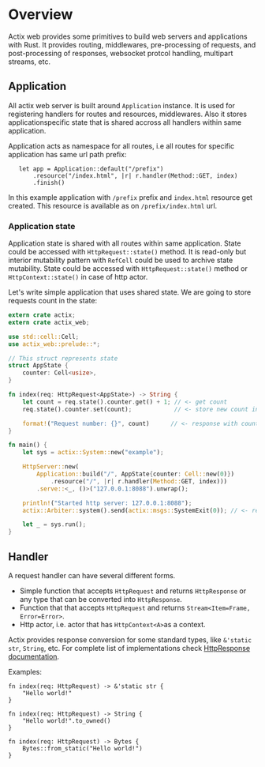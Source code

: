 # Overview

Actix web provides some primitives to build web servers and applications with Rust.
It provides routing, middlewares, pre-processing of requests, and post-processing of responses,
websocket protcol handling, multipart streams, etc.


## Application

All actix web server is built around `Application` instance.
It is used for registering handlers for routes and resources, middlewares.
Also it stores applicationspecific state that is shared accross all handlers 
within same application.

Application acts as namespace for all routes, i.e all routes for specific application
has same url path prefix:

```rust,ignore
   let app = Application::default("/prefix")
       .resource("/index.html", |r| r.handler(Method::GET, index)
       .finish()
```

In this example application with `/prefix` prefix and `index.html` resource
get created. This resource is available as on `/prefix/index.html` url.

### Application state

Application state is shared with all routes within same application.
State could be accessed with `HttpRequest::state()` method. It is read-only
but interior mutability pattern with `RefCell` could be used to archive state mutability.
State could be accessed with `HttpRequest::state()` method or 
`HttpContext::state()` in case of http actor.

Let's write simple application that uses shared state. We are going to store requests count
in the state: 
 
```rust
extern crate actix;
extern crate actix_web;

use std::cell::Cell;
use actix_web::prelude::*;

// This struct represents state
struct AppState {
    counter: Cell<usize>,
}

fn index(req: HttpRequest<AppState>) -> String {
    let count = req.state().counter.get() + 1; // <- get count
    req.state().counter.set(count);            // <- store new count in state

    format!("Request number: {}", count)      // <- response with count
}

fn main() {
    let sys = actix::System::new("example");

    HttpServer::new(
        Application::build("/", AppState{counter: Cell::new(0)})
            .resource("/", |r| r.handler(Method::GET, index)))
        .serve::<_, ()>("127.0.0.1:8088").unwrap();

    println!("Started http server: 127.0.0.1:8088");
    actix::Arbiter::system().send(actix::msgs::SystemExit(0)); // <- remove this line, this code stops system during testing

    let _ = sys.run();
}
```

## Handler

A request handler can have several different forms. 

* Simple function that accepts `HttpRequest` and returns `HttpResponse` or any 
   type that can be converted into `HttpResponse`. 
* Function that that accepts `HttpRequest` and returns `Stream<Item=Frame, Error=Error>`. 
* Http actor, i.e. actor that has `HttpContext<A>`as a context. 

Actix provides response conversion for some standard types, like `&'static str`, `String`, etc.
For complete list of implementations check 
[HttpResponse documentation](../actix_web/struct.HttpResponse.html#implementations).

Examples:

```rust,ignore
fn index(req: HttpRequest) -> &'static str {
    "Hello world!"
}
```

```rust,ignore
fn index(req: HttpRequest) -> String {
    "Hello world!".to_owned()
}
```

```rust,ignore
fn index(req: HttpRequest) -> Bytes {
    Bytes::from_static("Hello world!")
}
```
